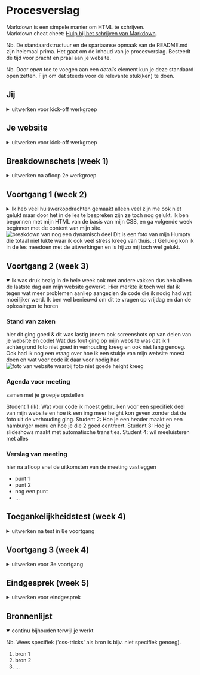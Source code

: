 # Procesverslag
Markdown is een simpele manier om HTML te schrijven.  
Markdown cheat cheet: [Hulp bij het schrijven van Markdown](https://github.com/adam-p/markdown-here/wiki/Markdown-Cheatsheet).

Nb. De standaardstructuur en de spartaanse opmaak van de README.md zijn helemaal prima. Het gaat om de inhoud van je procesverslag. Besteedt de tijd voor pracht en praal aan je website.

Nb. Door *open* toe te voegen aan een *details* element kun je deze standaard open zetten. Fijn om dat steeds voor de relevante stuk(ken) te doen.





## Jij

<details>
<summary>uitwerken voor kick-off werkgroep</summary>

### Auteur:
Sanne 't Hooft (vervangen door jouw naam)

#### Je startniveau:
De blauwe piste

#### Je focus:
Helemaal responsive maar weet dit nog niet zeker want weet nog niet zo goed want ze allebei inhouden
 
</details>





## Je website

<details>
<summary>uitwerken voor kick-off werkgroep</summary>

### Je opdracht:
Ik ga de website van de NS maken.

#### Screenshot(s) van de eerste pagina (small screen): 
https://www.ns.nl/ 
<img src="images/Screenshot 2021-09-08 at 10.36.32.png" width="375px" alt="omschrijving van de pagina">

#### Screenshot(s) van de tweede pagina (small screen):
https://www.ns.nl/  
<img src="images/Screenshot 2021-09-08 at 10.34.10.png" width="375px" alt="omschrijving van de pagina">
 
</details>





## Breakdownschets (week 1)

<details>
<summary>uitwerken na afloop 2e werkgroep</summary>

### de hele pagina: 
<img src="images/FRONTED- DEVELOPMENT.png" width="375px" alt="breakdown van de hele pagina">

### dynamisch deel (bijv menu): 
<img src="images/FRONTED- DEVELOPMENT.png" width="375px" alt="breakdown van een dynamisch deel">

### wellicht nog een dynamisch deel (bijv filter): 
<img src="" width="375px" alt="breakdown van nog een dynamisch deel">

</details>





## Voortgang 1 (week 2)

<details>
<summary>Ik heb veel huiswerkopdrachten gemaakt alleen veel zijn me ook niet gelukt maar door het in de les te bespreken zijn ze toch nog gelukt. Ik ben begonnen met mijn HTML van de basis van mijn CSS, en ga volgende week beginnen met de content van mijn site.
 <img src="Screenshot 2021-09-17 at 11.27.58.png" width="375px" alt="breakdown van nog een dynamisch deel">
 Dit is een foto van mijn Humpty die totaal niet lukte waar ik ook veel stress kreeg van thuis. :)
 Gellukig kon ik in de les meedoen met de uitwerkingen en is hij zo mij toch wel gelukt.

 
 </summary>

### Stand van zaken
hier dit ging goed & dit was lastig (neem ook screenshots op van delen van je website en code)
Opzich alles wat ik tot nu toe hebt gemaakt was niet al te moeilijk, want heb alleen maar de basis van HTML en CSS gemaakt, straks als ik dieper in de stof ga en JS ga gebruiken gaat gebruiken gaan waarschijnlijk meer dingen fout :).


### Agenda voor meeting
samen met je groepje opstellen

| student 1 (ik)                     | student 2          | student 3    | student 4        |
| JS transformeren geleerd           | ---                | ---          | ---              |
| Iconen grootte                     | en dit             | en ik dit    | en dan ik dat    |
| Buttons echt laten werken          | dit als er tijd is | nog een punt | dit wil ik zeker |
| CSS schoner en leesbaarder make    | ...                | ...          | ...              |


### Verslag van meeting
hier na afloop snel de uitkomsten van de meeting vastleggen

- Het eerste punt van wat ik heb meegenomen van de meeting was dat ik de opdracht niet goed snapte en de html moet kloppen en sommige buttons ook echt moeten werken en niet alleen maar een image zijn.
 
- Het tweeede punt is dat ik geleerd heb hoe ik de textje goed onder het icoontje te plaatsen zonder gebruik te maken van postition:fixed.
 
- Het derde punt van wat ik heb meegenomen is dat is mijn menu button ook echt moet laat transformeren als je erop klikt net zoals het in het echt zo is. Sanne had een hele codepen waar alle CSS en JS is staat om dat menu goed te laten tranformen wat toch wel heel erg handig is voor mij :).
 
- Ook heb ik meegenomen uit de meeting dat je alle lengtes in em moet zetten omdat je dan het goed mee kan schalen.

</details>





## Voortgang 2 (week 3)

<details open>
<summary>Ik was druk bezig in de hele week ook met andere vakken dus heb alleen de laatste dag aan mijn website gewerkt. Hier merkte ik toch wel dat ik tegen wat meer problemen aanliep aangezien de code die ik nodig had wat moeilijker werd. Ik ben wel benieuwd om dit te vragen op vrijdag en dan de oplossingen te horen</summary>

### Stand van zaken
hier dit ging goed & dit was lastig (neem ook screenshots op van delen van je website en code)
 Wat dus fout ging op mijn website was dat ik 1 achtergrond foto niet goed in verhouding kreeg en ook niet lang genoeg. Ook had ik nog een vraag over hoe ik een stukje van mijn website moest doen en wat voor code ik daar voor nodig had
<img src="Screenshot 2021-09-17 at 11.27.58.png" width="375px" alt="foto van website waarbij foto niet goede height kreeg">

### Agenda voor meeting
samen met je groepje opstellen

Student 1 (ik):
 Wat voor code ik moest gebruiken voor een specifiek deel van mijn website en hoe ik een img meer height kon geven zonder dat de foto uit de verhouding ging.
 Student 2: Hoe je een header maakt en een hamburger menu en hoe je die 2 goed centreert.
 Student 3: Hoe je slideshows maakt met automatische transities.
 Student 4: wil meeluisteren met alles


### Verslag van meeting
hier na afloop snel de uitkomsten van de meeting vastleggen

- punt 1
- punt 2
- nog een punt
- ...

</details>





## Toegankelijkheidstest (week 4)

<details>
<summary>uitwerken na test in 8e voortgang</summary>

### Bevindingen
Lijst met je bevindingen die in de test naar voren kwamen:

#### Titel eerste bevinding
Hier korte omschrijving (met indien nodig een afbeelding)

Hier een omschrijving van hoe het opgelost kan worden (met indien nodig een afbeelding)


#### Titel tweede bevinding. 
Hier korte omschrijving (met indien nodig een afbeelding)

Hier een omschrijving van hoe het opgelost kan worden (met indien nodig een afbeelding)


#### Titel volgende bevinding. 
Hier korte omschrijving (met indien nodig een afbeelding)

Hier een omschrijving van hoe het opgelost kan worden (met indien nodig een afbeelding)


#### Titel nog een bevinding. 
Hier korte omschrijving (met indien nodig een afbeelding)

Hier een omschrijving van hoe het opgelost kan worden (met indien nodig een afbeelding)

</details>





## Voortgang 3 (week 4)

<details>
<summary>uitwerken voor 3e voortgang</summary>

### Stand van zaken
hier dit ging goed & dit was lastig (neem ook screenshots op van delen van je website en code)


### Agenda voor meeting
samen met je groepje opstellen

| student 1      | student 2          | student 3    | student 4        |
| ---            | ---                | ---          | ---              |
| dit bespreken  | en dit             | en ik dit    | en dan ik dat    |
| en dat ook nog | dit als er tijd is | nog een punt | dit wil ik zeker |
| ...            | ...                | ...          | ...              |


### Verslag van meeting
hier na afloop snel de uitkomsten van de meeting vastleggen

- punt 1
- punt 2
- nog een punt
- ...

</details>





## Eindgesprek (week 5)

<details>
<summary>uitwerken voor eindgesprek</summary>

### Stand van zaken
hier dit ging goed & dit was lastig (neem ook screenshots op van delen van je website en code)

### Screenshot(s)

hier screenshot(s) van je eindresultaat

</details>





## Bronnenlijst

<details open>
<summary>continu bijhouden terwijl je werkt</summary>

Nb. Wees specifiek ('css-tricks' als bron is bijv. niet specifiek genoeg).

1. bron 1
2. bron 2
3. ...

</details>
